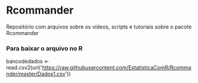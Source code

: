 # Rcommander
Repositório com arquivos sobre os vídeos, scripts e tutoriais sobre o pacote Rcommander


### Para baixar o arquivo no R
bancodedados <- read.csv2(url('https://raw.githubusercontent.com/EstatisticaComR/Rcommander/master/Dados1.csv'))

